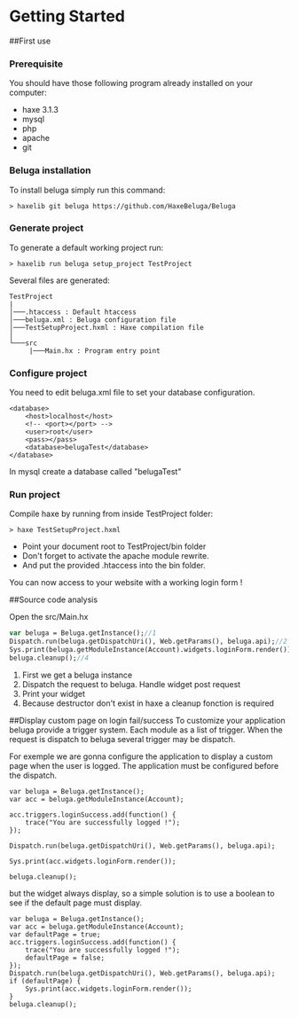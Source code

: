 # Getting Started

##First use

### Prerequisite
You should have those following program already installed on your computer:
* haxe 3.1.3
* mysql
* php
* apache
* git

### Beluga installation

To install beluga simply run this command:
```Shell
> haxelib git beluga https://github.com/HaxeBeluga/Beluga
```

### Generate project
To generate a default working project run:
```Shell
> haxelib run beluga setup_project TestProject
```

Several files are generated:
```
TestProject
|
│───.htaccess : Default htaccess
│───beluga.xml : Beluga configuration file
│───TestSetupProject.hxml : Haxe compilation file
│
└───src
     |───Main.hx : Program entry point
```

### Configure project
You need to edit beluga.xml file to set your database configuration.
```
<database>
	<host>localhost</host>
	<!-- <port></port> -->
	<user>root</user>
	<pass></pass>
	<database>belugaTest</database>
</database>
```

In mysql create a database called "belugaTest"

### Run project
Compile haxe by running from inside TestProject folder:
```Shell
> haxe TestSetupProject.hxml
```

- Point your document root to TestProject/bin folder
- Don't forget to activate the apache module rewrite.
- And put the provided .htaccess into the bin folder.

You can now access to your website with a working login form !

##Source code analysis

Open the src/Main.hx

```haxe
var beluga = Beluga.getInstance();//1
Dispatch.run(beluga.getDispatchUri(), Web.getParams(), beluga.api);//2
Sys.print(beluga.getModuleInstance(Account).widgets.loginForm.render());//3
beluga.cleanup();//4
```
1. First we get a beluga instance
2. Dispatch the request to beluga. Handle widget post request
3. Print your widget
4. Because destructor don't exist in haxe a cleanup fonction is required


##Display custom page on login fail/success
To customize your application beluga provide a trigger system. Each module as a list of trigger. When the request is dispatch to beluga several trigger may be dispatch.

For exemple we are gonna configure the application to display a custom page when the user is logged. The application must be configured before the dispatch.
```
var beluga = Beluga.getInstance();
var acc = beluga.getModuleInstance(Account);

acc.triggers.loginSuccess.add(function() {
	trace("You are successfully logged !");
});

Dispatch.run(beluga.getDispatchUri(), Web.getParams(), beluga.api);

Sys.print(acc.widgets.loginForm.render());

beluga.cleanup();

```

but the widget always display, so a simple solution is to use a boolean to see if the default page must display.
```
var beluga = Beluga.getInstance();
var acc = beluga.getModuleInstance(Account);
var defaultPage = true;
acc.triggers.loginSuccess.add(function() {
	trace("You are successfully logged !");
	defaultPage = false;
});
Dispatch.run(beluga.getDispatchUri(), Web.getParams(), beluga.api);
if (defaultPage) {
	Sys.print(acc.widgets.loginForm.render());		
}
beluga.cleanup();
```
